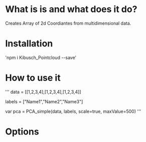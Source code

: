 # What is is and what does it do?

Creates Array of 2d Coordiantes from multidimensional data.

# Installation

'npm i Kibusch_Pointcloud --save'

# How to use it

'''
data = [[1,2,3,4],[1,2,3,4],[1,2,3,4]]

labels = ["Name1","Name2","Name3"]


var pca = PCA_simple(data, labels, scale=true, maxValue=500)
'''




# Options 